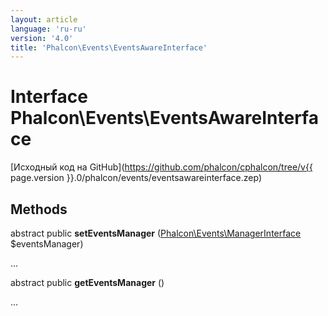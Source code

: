 ```yaml
---
layout: article
language: 'ru-ru'
version: '4.0'
title: 'Phalcon\Events\EventsAwareInterface'
---
```

# Interface **Phalcon\Events\EventsAwareInterface**

[Исходный код на GitHub](https://github.com/phalcon/cphalcon/tree/v{{ page.version }}.0/phalcon/events/eventsawareinterface.zep)

## Methods

abstract public **setEventsManager** ([Phalcon\Events\ManagerInterface](Phalcon_Events_ManagerInterface) $eventsManager)

...

abstract public **getEventsManager** ()

...
